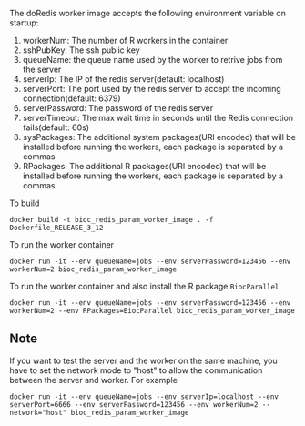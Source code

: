 The doRedis worker image accepts the following environment variable on startup:

1. workerNum: The number of R workers in the container
2. sshPubKey: The ssh public key
3. queueName: the queue name used by the worker to retrive jobs from the server
4. serverIp: The IP of the redis server(default: localhost)
5. serverPort: The port used by the redis server to accept the incoming connection(default: 6379)
6. serverPassword: The password of the redis server
7. serverTimeout: The max wait time in seconds until the Redis connection fails(default: 60s)
8. sysPackages: The additional system packages(URl encoded) that will be installed before running the workers, each package is separated by a commas
9. RPackages: The additional R packages(URl encoded) that will be installed before running the workers, each package is separated by a commas


To build
```
docker build -t bioc_redis_param_worker_image . -f Dockerfile_RELEASE_3_12
```
To run the worker container
```
docker run -it --env queueName=jobs --env serverPassword=123456 --env workerNum=2 bioc_redis_param_worker_image 
```
To run the worker container and also install the R package `BiocParallel`
```
docker run -it --env queueName=jobs --env serverPassword=123456 --env workerNum=2 --env RPackages=BiocParallel bioc_redis_param_worker_image 
```

## Note
If you want to test the server and the worker on the same machine, you have to set the network mode to "host" to allow the communication between the server and worker. For example
```
docker run -it --env queueName=jobs --env serverIp=localhost --env serverPort=6666 --env serverPassword=123456 --env workerNum=2 --network="host" bioc_redis_param_worker_image
```